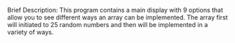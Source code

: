 Brief Description: This program contains a main display with 9 options that allow you to see different ways an array can be implemented. The array first will initiated to 25 random numbers and then will be implemented in a variety of ways.
